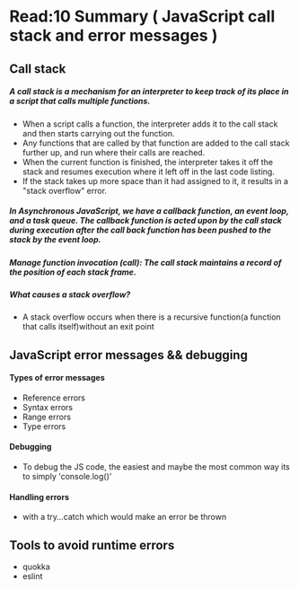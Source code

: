# Read:10 Summary ( JavaScript call stack and error messages )

## Call stack
##### A call stack is a mechanism for an interpreter to keep track of its place in a script that calls multiple functions.

- When a script calls a function, the interpreter adds it to the call stack and then starts carrying out the function.
- Any functions that are called by that function are added to the call stack further up, and run where their calls are reached.
- When the current function is finished, the interpreter takes it off the stack and resumes execution where it left off in the last code listing.
- If the stack takes up more space than it had assigned to it, it results in a "stack overflow" error.

##### In Asynchronous JavaScript, we have a callback function, an event loop, and a task queue. The callback function is acted upon by the call stack during execution after the call back function has been pushed to the stack by the event loop.

##### Manage function invocation (call): The call stack maintains a record of the position of each stack frame.

##### What causes a stack overflow?
- A stack overflow occurs when there is a recursive function(a function that calls itself)without an exit point

## JavaScript error messages && debugging
#### Types of error messages
- Reference errors
- Syntax errors
- Range errors
- Type errors

#### Debugging
- To debug the JS code, the easiest and maybe the most common way its to simply 'console.log()'

#### Handling errors
- with a try…catch which would make an error be thrown

## Tools to avoid runtime errors
- quokka
- eslint
